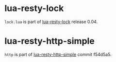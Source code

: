 # lua-resty-lock

`lock.lua` is part of
[lua-resty-lock](https://github.com/openresty/lua-resty-lock) release 0.04.


# lua-resty-http-simple
`http` is part of
[lua-resty-http-simple](https://github.com/bakins/lua-resty-http-simple)
commit f54d5a5.

